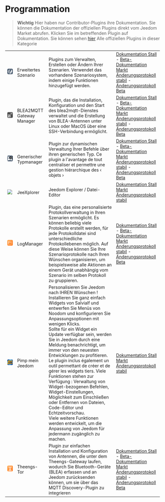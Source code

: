 
# Programmation


>**Wichtig**
>Hier haben nur Contributor-Plugins ihre Dokumentation. Sie können die Dokumentation der offiziellen Plugins direkt vom Jeedom Market abrufen. Klicken Sie im betreffenden Plugin auf Dokumentation.
>Sie können sehen [hier](https://market.jeedom.com/index.php?v=d&p=market&type=plugin&categorie=programming) Alle offiziellen Plugins in dieser Kategorie


| | | | |
|--- | --- | --- | ---|
|<img src="advancedScenario/advancedScenario_icon.png" class="pluginLogo" width="100" />|Erweitertes Szenario|Plugins zum Verwalten, Erstellen oder Ändern Ihrer Szenarien. Verwendet das vorhandene Szenariosystem, indem einige Funktionen hinzugefügt werden.|[Dokumentation Stall](http://fobsoft.github.io/jeedom-plugins-documentation/advancedScenario/fr_FR) - [Beta-Dokumentation](http://fobsoft.github.io/jeedom-plugins-documentation/advancedScenario/fr_FR)<br/>[Markt](https://market.jeedom.com/index.php?v=d&p=market_display&id=4281)<br/>[Änderungsprotokoll stabil](http://fobsoft.github.io/jeedom-plugins-documentation/advancedScenario/de_DE/changelog) - [Änderungsprotokoll Beta](http://fobsoft.github.io/jeedom-plugins-documentation/advancedScenario/de_DE/changelog)|
|<img src="blea2mqtt/blea2mqtt_icon.png" class="pluginLogo" width="100" />|BLEA2MQTT Gateway Manager|Plugin, das die Installation, Konfiguration und den Start des blea2mqtt-Dienstes verwaltet und die Erstellung von BLEA-Antennen unter Linux oder MacOS über eine SSH-Verbindung ermöglicht.|[Dokumentation Stall](https://flobul-domotique.fr/presentation-et-documentation-du-plugin-blea2mqtt-pour-jeedom/) - [Beta-Dokumentation](https://flobul-domotique.fr/presentation-et-documentation-du-plugin-blea2mqtt-pour-jeedom/)<br/>[Markt](https://market.jeedom.com/index.php?v=d&p=market_display&id=4403)<br/>[Änderungsprotokoll stabil](https://flobul-domotique.fr/liste-des-versions-du-plugin-blea2mqtt-pour-jeedom/) - [Änderungsprotokoll Beta](https://flobul-domotique.fr/liste-des-versions-du-plugin-blea2mqtt-pour-jeedom/)|
|<img src="genericTypeManager/genericTypeManager_icon.png" class="pluginLogo" width="100" />|Generischer Typmanager|Plugin zur dynamischen Verwaltung Ihrer Befehle über ihren generischen Typ. Ce plugin a l'avantage de tout centraliser et permettre une gestion hiérarchique des ‹ objets ›|[Dokumentation Stall](http://fobsoft.github.io/jeedom-plugins-documentation/genericTypeManager/fr_FR) - [Beta-Dokumentation](http://fobsoft.github.io/jeedom-plugins-documentation/genericTypeManager/fr_FR)<br/>[Markt](https://market.jeedom.com/index.php?v=d&p=market_display&id=4235)<br/>[Änderungsprotokoll stabil](http://fobsoft.github.io/jeedom-plugins-documentation/genericTypeManager/de_DE/changelog) - [Änderungsprotokoll Beta](http://fobsoft.github.io/jeedom-plugins-documentation/genericTypeManager/de_DE/changelog)|
|<img src="jeexplorer/jeexplorer_icon.png" class="pluginLogo" width="100" />|JeeXplorer|Jeedom Explorer / Datei-Editor|[Dokumentation Stall](https://kiboost.github.io/jeedom_docs/plugins/jeexplorer/de_DE/)<br/>[Markt](https://market.jeedom.com/index.php?v=d&p=market_display&id=3690)<br/>[Änderungsprotokoll stabil](https://kiboost.github.io/jeedom_docs/plugins/jeexplorer/de_DE/changelog.html)|
|<img src="logmanager/logmanager_icon.png" class="pluginLogo" width="100" />|LogManager|Plugin, das eine personalisierte Protokollverwaltung in Ihren Szenarien ermöglicht. Es können beliebig viele Protokolle erstellt werden, für jede Protokolldatei sind unterschiedliche Protokollebenen möglich. Auf diese Weise können Sie Ihre Szenarioprotokolle nach Ihren Wünschen organisieren, um beispielsweise alle Aktionen an einem Gerät unabhängig vom Szenario im selben Protokoll zu gruppieren.|[Dokumentation Stall](https://mips2648.github.io/jeedom-plugins-docs/logmanager/de_DE/) - [Beta-Dokumentation](https://mips2648.github.io/jeedom-plugins-docs/logmanager/de_DE/)<br/>[Markt](https://market.jeedom.com/index.php?v=d&p=market_display&id=3817)<br/>[Änderungsprotokoll stabil](https://mips2648.github.io/jeedom-plugins-docs/logmanager/de_DE/changelog) - [Änderungsprotokoll Beta](https://mips2648.github.io/jeedom-plugins-docs/logmanager/de_DE/changelog)|
|<img src="pimpJeedom/pimpJeedom_icon.png" class="pluginLogo" width="100" />|Pimp mein Jeedom|Personalisieren Sie Jeedom nach IHREN Wünschen !<br/> Installieren Sie ganz einfach Widgets von Salvialf und entwerfen Sie Menüs von Noodom und konfigurieren Sie Anpassungsoptionen mit wenigen Klicks.<br/> Sollte für ein Widget ein Update verfügbar sein, werden Sie in Jeedom durch eine Meldung benachrichtigt, um immer von den neuesten Entwicklungen zu profitieren.</br> Le plugin inclus également un outil permettant de créer et de gérer les widgets tiers. Viele Funktionen stehen zur Verfügung : Verwaltung von Widget-bezogenen Befehlen, Widget-Einstellungen, Möglichkeit zum Einschließen oder Entfernen von Dateien, Code-Editor und Echtzeitvorschau.<br/> Viele weitere Funktionen werden entwickelt, um die Anpassung von Jeedom für jedermann zugänglich zu machen.|[Dokumentation Stall](https://salvialf.github.io/Salvialf-Documentation/pimpJeedom/de_DE/)<br/>[Markt](https://market.jeedom.com/index.php?v=d&p=market_display&id=4005)<br/>[Änderungsprotokoll stabil](https://salvialf.github.io/Salvialf-Documentation/pimpJeedom/de_DE/changelog)|
|<img src="tgw/tgw_icon.png" class="pluginLogo" width="100" />|Theengs-Tor|Plugin zur einfachen Installation und Konfiguration von Antennen, die unter dem Theengs-Gateway laufen, wodurch Sie Bluetooth-Geräte (BLEA) erfassen und an Jeedom zurücksenden können, um sie über das MQTT Discovery-Plugin zu integrieren|[Dokumentation Stall](https://mips2648.github.io/jeedom-plugins-docs/tgw/de_DE/) - [Beta-Dokumentation](https://mips2648.github.io/jeedom-plugins-docs/tgw/de_DE/)<br/>[Markt](https://market.jeedom.com/index.php?v=d&p=market_display&id=4441)<br/>[Änderungsprotokoll stabil](https://mips2648.github.io/jeedom-plugins-docs/tgw/de_DE/changelog) - [Änderungsprotokoll Beta](https://mips2648.github.io/jeedom-plugins-docs/tgw/de_DE/changelog)|
